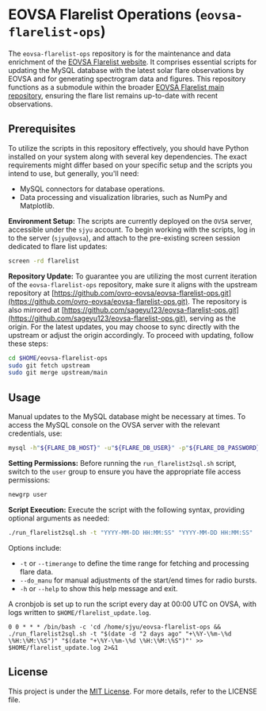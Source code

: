 # EOVSA Flarelist Operations (`eovsa-flarelist-ops`)

The `eovsa-flarelist-ops` repository is for the maintenance and data enrichment of the [EOVSA Flarelist website](http://www.ovsa.njit.edu/flarelist). It comprises essential scripts for updating the MySQL database with the latest solar flare observations by EOVSA and for generating spectrogram data and figures. This repository functions as a submodule within the broader [EOVSA Flarelist main repository](https://github.com/ovro-eovsa/eovsa-flarelist), ensuring the flare list remains up-to-date with recent observations.

## Prerequisites

To utilize the scripts in this repository effectively, you should have Python installed on your system along with several key dependencies. The exact requirements might differ based on your specific setup and the scripts you intend to use, but generally, you'll need:

- MySQL connectors for database operations.
- Data processing and visualization libraries, such as NumPy and Matplotlib.

**Environment Setup:** The scripts are currently deployed on the `OVSA` server, accessible under the `sjyu` account. To begin working with the scripts, log in to the server (`sjyu@ovsa`), and attach to the pre-existing screen session dedicated to flare list updates:

```bash
screen -rd flarelist
```

**Repository Update:** To guarantee you are utilizing the most current iteration of the `eovsa-flarelist-ops` repository, make sure it aligns with the upstream repository at [https://github.com/ovro-eovsa/eovsa-flarelist-ops.git](https://github.com/ovro-eovsa/eovsa-flarelist-ops.git). The repository is also mirrored at [https://github.com/sageyu123/eovsa-flarelist-ops.git](https://github.com/sageyu123/eovsa-flarelist-ops.git), serving as the origin. For the latest updates, you may choose to sync directly with the upstream or adjust the origin accordingly. To proceed with updating, follow these steps:

```bash
cd $HOME/eovsa-flarelist-ops
sudo git fetch upstream
sudo git merge upstream/main
```

## Usage

Manual updates to the MySQL database might be necessary at times. To access the MySQL console on the OVSA server with the relevant credentials, use:

```bash
mysql -h"${FLARE_DB_HOST}" -u"${FLARE_DB_USER}" -p"${FLARE_DB_PASSWORD}"
```

**Setting Permissions:** Before running the `run_flarelist2sql.sh` script, switch to the `user` group to ensure you have the appropriate file access permissions:

```bash
newgrp user
```

**Script Execution:** Execute the script with the following syntax, providing optional arguments as needed:

```bash
./run_flarelist2sql.sh -t "YYYY-MM-DD HH:MM:SS" "YYYY-MM-DD HH:MM:SS"
```

Options include:
- `-t` or `--timerange` to define the time range for fetching and processing flare data.
- `--do_manu` for manual adjustments of the start/end times for radio bursts.
- `-h` or `--help` to show this help message and exit.

A cronbjob is set up to run the script every day at 00:00 UTC on OVSA, with logs written to `$HOME/flarelist_update.log`.
```crontab
0 0 * * * /bin/bash -c 'cd /home/sjyu/eovsa-flarelist-ops && ./run_flarelist2sql.sh -t "$(date -d "2 days ago" "+\%Y-\%m-\%d \%H:\%M:\%S")" "$(date "+\%Y-\%m-\%d \%H:\%M:\%S")"' >> $HOME/flarelist_update.log 2>&1
```

## License

This project is under the [MIT License](LICENSE.md). For more details, refer to the LICENSE file.